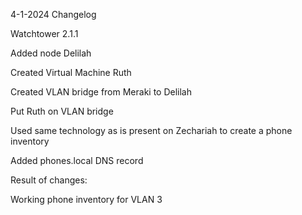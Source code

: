 4-1-2024 Changelog

Watchtower 2.1.1

Added node Delilah

Created Virtual Machine Ruth

Created VLAN bridge from Meraki to Delilah

Put Ruth on VLAN bridge

Used same technology as is present on Zechariah to create a phone inventory

Added phones.local DNS record

Result of changes:

Working phone inventory for VLAN 3
